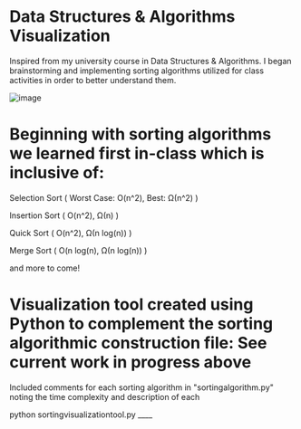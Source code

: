 # Data Structures & Algorithms Visualization

Inspired from my university course in Data Structures & Algorithms. I began brainstorming and implementing sorting algorithms utilized for class activities in order to better understand them.

![image](https://thagomizer.com/img/InsertionSortInPlace.gif)

# Beginning with sorting algorithms we learned first in-class which is inclusive of:
Selection Sort ( Worst Case: O(n^2), Best: Ω(n^2) )

Insertion Sort ( O(n^2), Ω(n) )

Quick Sort ( O(n^2), Ω(n log(n)) )

Merge Sort ( O(n log(n), Ω(n log(n)) )

and more to come!

# Visualization tool created using Python to complement the sorting algorithmic construction file: See current work in progress above 

Included comments for each sorting algorithm in "sortingalgorithm.py" noting the time complexity and description of each


python sortingvisualizationtool.py ____
